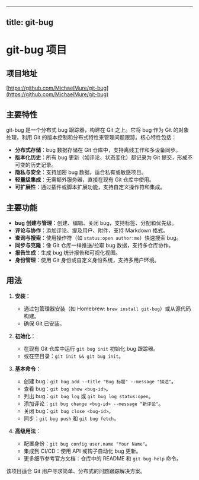 
---
title: git-bug
---

# git-bug 项目

## 项目地址
[https://github.com/MichaelMure/git-bug](https://github.com/MichaelMure/git-bug)

## 主要特性
git-bug 是一个分布式 bug 跟踪器，构建在 Git 之上。它将 bug 作为 Git 的对象处理，利用 Git 的版本控制和分布式特性来管理问题跟踪。核心特性包括：
- **分布式存储**：bug 数据存储在 Git 仓库中，支持离线工作和多设备同步。
- **版本化历史**：所有 bug 更新（如评论、状态变化）都记录为 Git 提交，形成不可变的历史记录。
- **隐私与安全**：支持加密 bug 数据，适合私有或敏感项目。
- **轻量级集成**：无需额外服务器，直接在现有 Git 仓库中使用。
- **可扩展性**：通过插件或脚本扩展功能，支持自定义操作符和集成。

## 主要功能
- **bug 创建与管理**：创建、编辑、关闭 bug，支持标签、分配和优先级。
- **评论与协作**：添加评论、提及用户、附件，支持 Markdown 格式。
- **查询与搜索**：使用操作符（如 `status:open author:me`）快速搜索 bug。
- **同步与克隆**：像 Git 仓库一样推送/拉取 bug 数据，支持多仓库协作。
- **报告生成**：生成 bug 统计报告和可视化视图。
- **身份管理**：使用 Git 身份或自定义身份系统，支持多用户环境。

## 用法
1. **安装**：
   - 通过包管理器安装（如 Homebrew: `brew install git-bug`）或从源代码构建。
   - 确保 Git 已安装。

2. **初始化**：
   - 在现有 Git 仓库中运行 `git bug init` 初始化 bug 跟踪器。
   - 或在空目录：`git init && git bug init`。

3. **基本命令**：
   - 创建 bug：`git bug add --title "Bug 标题" --message "描述"`。
   - 查看 bug：`git bug show <bug-id>`。
   - 列出 bug：`git bug log` 或 `git bug log status:open`。
   - 添加评论：`git bug change <bug-id> --message "新评论"`。
   - 关闭 bug：`git bug close <bug-id>`。
   - 同步：`git bug push` 和 `git bug fetch`。

4. **高级用法**：
   - 配置身份：`git bug config user.name "Your Name"`。
   - 集成到 CI/CD：使用 API 或钩子自动化 bug 更新。
   - 更多细节参考官方文档：仓库中的 README 和 `git bug help` 命令。

该项目适合 Git 用户寻求简单、分布式的问题跟踪解决方案。